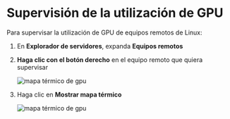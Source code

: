 # <a name="monitoring-gpu-utilization"></a>Supervisión de la utilización de GPU
Para supervisar la utilización de GPU de equipos remotos de Linux:

1. En **Explorador de servidores**, expanda **Equipos remotos**
2. **Haga clic con el botón derecho** en el equipo remoto que quiera supervisar
    
    ![mapa térmico de gpu](media\monitor-gpu\gpu-heatmap-0.png)

2. Haga clic en **Mostrar mapa térmico**
    
    ![mapa térmico de gpu](media\monitor-gpu\heatmap.png)
    